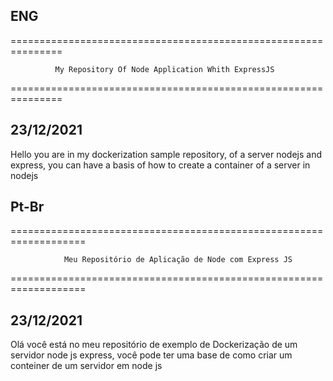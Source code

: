 ENG
----
===============================================================
              
              My Repository Of Node Application Whith ExpressJS
===============================================================

23/12/2021
----------
Hello you are in my dockerization sample repository, of a server nodejs and express, you can have a basis of how to create a container of a server in nodejs



Pt-Br
-----

===================================================================
                
                Meu Repositório de Aplicação de Node com Express JS
===================================================================

23/12/2021
----------
Olá você está no meu repositório de exemplo de Dockerização de um servidor node js  express, você pode ter uma base de como criar um conteiner de um servidor em node js

